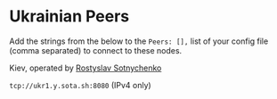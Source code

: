 # Ukrainian Peers

Add the strings from the below to the `Peers: [],` list of your config file (comma separated) to connect to these nodes.


Kiev, operated by [Rostyslav Sotnychenko](https://github.com/rsotnychenko)

`tcp://ukr1.y.sota.sh:8080` (IPv4 only)

